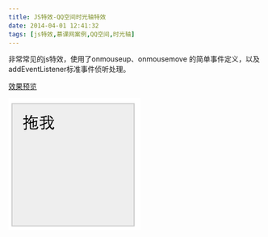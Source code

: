 ```yaml
---
title: JS特效-QQ空间时光轴特效
date: 2014-04-01 12:41:32
tags: [js特效,慕课网案例,QQ空间,时光轴]
---
```


非常常见的js特效，使用了onmouseup、onmousemove 的简单事件定义，以及addEventListener标准事件侦听处理。

[效果预览](/ddemo/dragMe.html)


![效果预览](/images/dragMe.png)
